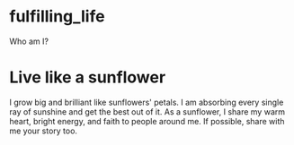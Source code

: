 # fulfilling_life
Who am I?
# Live like a sunflower
I grow big and brilliant like sunflowers' petals.
I am absorbing every single ray of sunshine and get the best out of it.
As a sunflower, I share my warm heart, bright energy, and faith to people around me.
If possible, share with me your story too.

